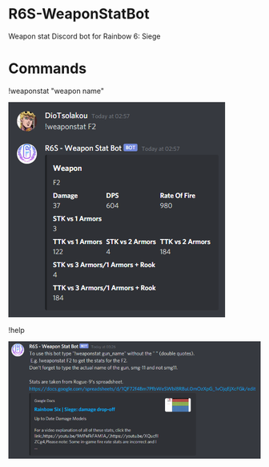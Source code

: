# R6S-WeaponStatBot
Weapon stat Discord bot for Rainbow 6: Siege

# Commands
!weaponstat "weapon name"

![alt text](readme_pic.png?raw=true)

!help

![alt text](readme_pic_1.png)
